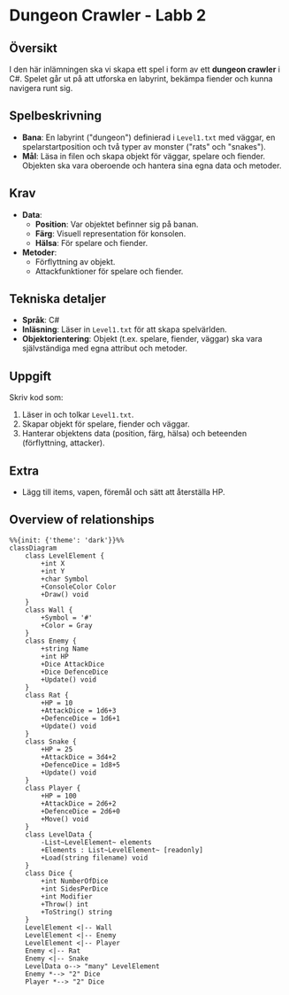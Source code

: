 # Dungeon Crawler - Labb 2

## Översikt
I den här inlämningen ska vi skapa ett spel i form av ett **dungeon crawler** i C#. Spelet går ut på att utforska en labyrint, bekämpa fiender och kunna navigera runt sig.

## Spelbeskrivning
- **Bana**: En labyrint ("dungeon") definierad i `Level1.txt` med väggar, en spelarstartposition och två typer av monster ("rats" och "snakes").
- **Mål**: Läsa in filen och skapa objekt för väggar, spelare och fiender. Objekten ska vara oberoende och hantera sina egna data och metoder.

## Krav
- **Data**:
  - **Position**: Var objektet befinner sig på banan.
  - **Färg**: Visuell representation för konsolen.
  - **Hälsa**: För spelare och fiender.
- **Metoder**:
  - Förflyttning av objekt.
  - Attackfunktioner för spelare och fiender.

## Tekniska detaljer
- **Språk**: C#
- **Inläsning**: Läser in `Level1.txt` för att skapa spelvärlden.
- **Objektorientering**: Objekt (t.ex. spelare, fiender, väggar) ska vara självständiga med egna attribut och metoder.

## Uppgift
Skriv kod som:
1. Läser in och tolkar `Level1.txt`.
2. Skapar objekt för spelare, fiender och väggar.
3. Hanterar objektens data (position, färg, hälsa) och beteenden (förflyttning, attacker).

## Extra
- Lägg till items, vapen, föremål och sätt att återställa HP.

## Overview of relationships
```mermaid
%%{init: {'theme': 'dark'}}%%
classDiagram
    class LevelElement {
        +int X
        +int Y
        +char Symbol
        +ConsoleColor Color
        +Draw() void
    }
    class Wall {
        +Symbol = '#'
        +Color = Gray
    }
    class Enemy {
        +string Name
        +int HP
        +Dice AttackDice
        +Dice DefenceDice
        +Update() void
    }
    class Rat {
        +HP = 10
        +AttackDice = 1d6+3
        +DefenceDice = 1d6+1
        +Update() void
    }
    class Snake {
        +HP = 25
        +AttackDice = 3d4+2
        +DefenceDice = 1d8+5
        +Update() void
    }
    class Player {
        +HP = 100
        +AttackDice = 2d6+2
        +DefenceDice = 2d6+0
        +Move() void
    }
    class LevelData {
        -List~LevelElement~ elements
        +Elements : List~LevelElement~ [readonly]
        +Load(string filename) void
    }
    class Dice {
        +int NumberOfDice
        +int SidesPerDice
        +int Modifier
        +Throw() int
        +ToString() string
    }
    LevelElement <|-- Wall
    LevelElement <|-- Enemy
    LevelElement <|-- Player
    Enemy <|-- Rat
    Enemy <|-- Snake
    LevelData o--> "many" LevelElement
    Enemy *--> "2" Dice
    Player *--> "2" Dice

